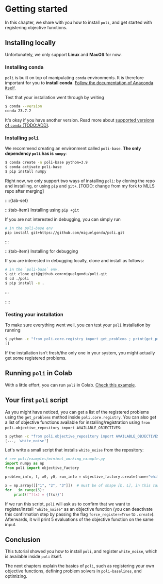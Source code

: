 # Getting started

In this chapter, we share with you how to install `poli`, and get started with registering objective functions.

## Installing locally

Unfortunately, we only support **Linux** and **MacOS** for now.

### Installing conda

`poli` is built on top of manipulating `conda` environments. It is therefore important for you to **install conda**. [Follow the documentation of Anaconda itself](https://conda.io/projects/conda/en/latest/user-guide/install/index.html).

Test that your installation went through by writing

```bash
$ conda --version
conda 23.7.2
```

It's okay if you have another version. Read more about [supported versions of `conda` (TODO:ADD)]().

### Installing `poli`

We recommend creating an environment called `poli-base`. **The only dependency `poli` has is `numpy`**:

```bash
$ conda create -n poli-base python=3.9
$ conda activate poli-base
$ pip install numpy
```

Right now, we only support two ways of installing `poli`: by cloning the repo and installing, or using `pip` and `git+`. [TODO: change from my fork to MLLS repo after merging]

::::{tab-set}

:::{tab-item} Installing using `pip +git`

If you are not interested in debugging, you can simply run

```bash
# in the poli-base env
pip install git+https://github.com/miguelgondu/poli.git
```

:::

:::{tab-item} Installing for debugging

If you are interested in debugging locally, clone and install as follows: 

```bash
# in the `poli-base` env.
$ git clone git@github.com:miguelgondu/poli.git
$ cd ./poli
$ pip install -e .
```

:::

::::

### Testing your installation

To make sure everything went well, you can test your `poli` installation by running

```bash
$ python -c "from poli.core.registry import get_problems ; print(get_problems())"
[]
```

If the installation isn't fresh/the only one in your system, you might actually get some registered problems.

## Running `poli` in Colab

With a little effort, you can run `poli` in Colab. [Check this example](https://colab.research.google.com/drive/1-IISCebWYfu0QhuCJ11wOag8aKOiPtls).


## Your first `poli` script

As you might have noticed, you can get a list of the registered problems using the `get_problems` method inside `poli.core.registry`. You can also get a list of objective functions available for installing/registration using `from poli.objective_repository import AVAILABLE_OBJECTIVES`:

```bash
$ python -c "from poli.objective_repository import AVAILABLE_OBJECTIVES ; print(AVAILABLE_OBJECTIVES)"
[..., 'white_noise']
```

Let's write a small script that installs `white_noise` from the repository:

```python
# see poli/examples/minimal_working_example.py
import numpy as np
from poli import objective_factory

problem_info, f, x0, y0, run_info = objective_factory.create(name="white_noise")

x = np.array([["1", "2", "3"]])  # must be of shape [b, L], in this case [1, 3].
for _ in range(5):
    print(f"f(x) = {f(x)}")
```

If we run this script, `poli` will ask us to confirm that we want to register/install `"white_noise"` as an objective function (you can deactivate this confirmation step by passing the flag `force_register=True` to `.create`). Afterwards, it will print 5 evaluations of the objective function on the same input.

## Conclusion

This tutorial showed you how to install `poli`, and register `white_noise`, which is available inside `poli` itself.

The next chapters explain the basics of `poli`, such as registering your own objective functions, defining problem solvers in `poli-baselines`, and optimizing.
